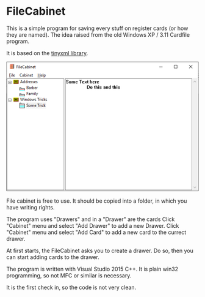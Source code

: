 # FileCabinet

This is a simple program for saving every stuff on register cards (or how they are named). The idea raised from the old Windows XP / 3.11 Cardfile program.

It is based on the [tinyxml library](http://www.grinninglizard.com/tinyxml/).

![FileCabinet](image.png)

File cabinet is free to use.
It should be copied into a folder, in which you have writing rights. 

The program uses "Drawers" and in a "Drawer" are the cards
Click "Cabinet" menu and select "Add Drawer" to add a new Drawer.
Click "Cabinet" menu and select "Add Card" to add a new card to the currect drawer.

At first starts, the FileCabinet asks you to create a drawer. Do so, then you can start adding cards to the drawer.

The program is written with Visual Studio 2015 C++. It is plain win32 programming, so not MFC or similar is necessary.

It is the first check in, so the code is not very clean.